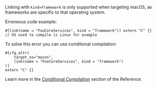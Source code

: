 Linking with `kind=framework` is only supported when targeting macOS,
as frameworks are specific to that operating system.

Erroneous code example:

```ignore (should-compile_fail-but-cannot-doctest-conditionally-without-macos)
#[link(name = "FooCoreServices", kind = "framework")] extern "C" {}
// OS used to compile is Linux for example
```

To solve this error you can use conditional compilation:

```
#[cfg_attr(
    target_os="macos",
    link(name = "FooCoreServices", kind = "framework")
)]
extern "C" {}
```

Learn more in the [Conditional Compilation][conditional-compilation] section
of the Reference.

[conditional-compilation]: https://doc.rust-lang.org/reference/attributes.html#conditional-compilation
